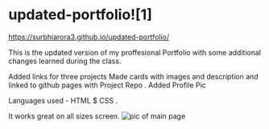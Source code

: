 # updated-portfolio![1]
https://surbhiarora3.github.io/updated-portfolio/

This is the updated version of my proffesional Portfolio with some additional changes learned during the class. 

Added links for three projects 
Made cards with images and description and linked to github pages with Project Repo . 
Added Profile Pic

Languages used - HTML $ CSS .

It works great on all sizes screen.
![pic of main page](https://user-images.githubusercontent.com/55901542/163981415-020a188e-7b4e-4521-895b-d7e92c0b850c.JPG)
